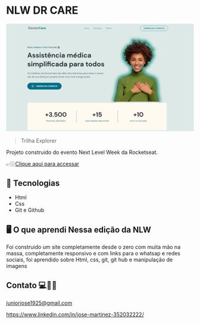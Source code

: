# NLW  DR CARE

![preview](./.github/NLW-%20assistente%20medico%20.png)


> Trilha Explorer 

Projeto construido do evento Next Level Week da Rocketseat.

👉🏼[Clique aqui para accessar](https://jose26362780.github.io/dr.care-/)



##  🔧 Tecnologias


- Html 
- Css
- Git e Github

##  🖥️ O que aprendi Nessa edição da NLW 


Foi construido um site completamente desde o zero com muita mão na massa, completamente responsivo e com links para o whatsap e redes sociais, foi  aprendido sobre Html, css, git, git hub e manipulação de imagens 



## Contato 💻🧑‍💻 

juniorjose1925@gmail.com


https://www.linkedin.com/in/jose-martinez-352032222/

